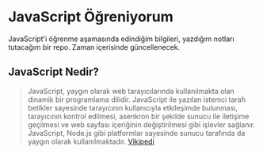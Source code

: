 # JavaScript Öğreniyorum
JavaScript'i öğrenme aşamasında edindiğim bilgileri, yazdığım notları tutacağım bir repo. Zaman içerisinde güncellenecek.

## JavaScript Nedir?

>JavaScript, yaygın olarak web tarayıcılarında kullanılmakta olan dinamik bir programlama dilidir. JavaScript ile yazılan istemci tarafı betikler sayesinde tarayıcının kullanıcıyla etkileşimde bulunması, tarayıcının kontrol edilmesi, asenkron bir şekilde sunucu ile iletişime geçilmesi ve web sayfası içeriğinin değiştirilmesi gibi işlevler sağlanır. JavaScript, Node.js gibi platformlar sayesinde sunucu tarafında da yaygın olarak kullanılmaktadır. [Vikipedi]

[Vikipedi]: https://tr.wikipedia.org/wiki/JavaScript
